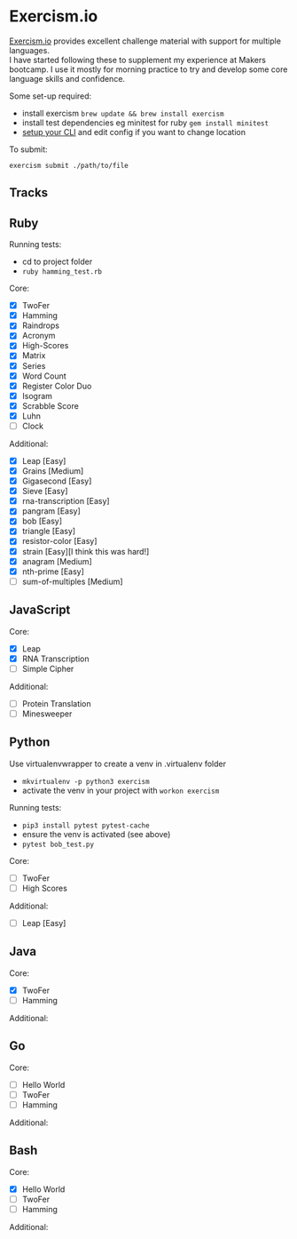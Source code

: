 Exercism.io
======

[Exercism.io](https://exercism.io/) provides excellent challenge material with support for multiple languages.  
I have started following these to supplement my experience at Makers bootcamp. I use it mostly for morning practice to try and develop some core language skills and confidence. 

Some set-up required:

- install exercism `brew update && brew install exercism`
- install test dependencies eg minitest for ruby `gem install minitest`
- [setup your CLI](https://exercism.io/cli-walkthrough) and edit config if you want to change location

To submit:

`exercism submit ./path/to/file`

Tracks
---

Ruby
----

Running tests:

- cd to project folder
- `ruby hamming_test.rb`

Core:

- [x] TwoFer
- [x] Hamming
- [x] Raindrops
- [x] Acronym
- [x] High-Scores
- [x] Matrix
- [x] Series
- [x] Word Count
- [x] Register Color Duo
- [x] Isogram
- [x] Scrabble Score
- [x] Luhn
- [ ] Clock

Additional:

- [x] Leap [Easy]
- [x] Grains [Medium]
- [x] Gigasecond [Easy]
- [x] Sieve [Easy]
- [x] rna-transcription [Easy]
- [x] pangram [Easy]
- [x] bob [Easy]
- [x] triangle [Easy]
- [x] resistor-color [Easy]
- [x] strain [Easy][I think this was hard!]
- [x] anagram [Medium]
- [x] nth-prime [Easy]
- [ ] sum-of-multiples [Medium]

JavaScript
-------

Core:

- [x] Leap
- [x] RNA Transcription
- [ ] Simple Cipher

Additional:

- [ ] Protein Translation
- [ ] Minesweeper

Python
----
Use virtualenvwrapper to create a venv in .virtualenv folder

- `mkvirtualenv -p python3 exercism`
- activate the venv in your project with `workon exercism`

Running tests:

- `pip3 install pytest pytest-cache`
- ensure the venv is activated (see above)
- `pytest bob_test.py`

Core:

- [ ] TwoFer
- [ ] High Scores

Additional:

- [ ] Leap [Easy]

Java
-----

Core:

- [x] TwoFer
- [ ] Hamming

Additional:

Go
-----

Core:
- [ ] Hello World
- [ ] TwoFer
- [ ] Hamming

Additional:

Bash
-----

Core:
- [x] Hello World
- [ ] TwoFer
- [ ] Hamming

Additional:
